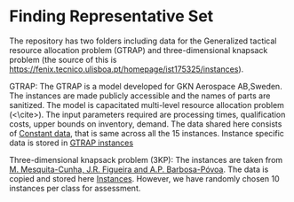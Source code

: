 # Finding Representative Set

The repository has two folders including data for the Generalized tactical resource allocation problem (GTRAP) and three-dimensional knapsack problem (the source of this is https://fenix.tecnico.ulisboa.pt/homepage/ist175325/instances).

GTRAP: The GTRAP is a model developed for GKN Aerospace AB,Sweden. The instances are made publicly accessible and the names of parts are sanitized. The model is capacitated multi-level resource allocation problem (<\cite>). The input parameters required are processing times, qualification costs, upper bounds on inventory, demand. The data shared here consists of <a href="https://github.com/SunneyF/FindingRepresentativeSet/blob/main/GTRAP/constant_data.csv">Constant data</a>, that is same across all the 15 instances. Instance specific data is stored in <a href="https://github.com/SunneyF/FindingRepresentativeSet/blob/main/GTRAP/GTRAP_instances.zip">GTRAP instances</a>

Three-dimensional knapsack problem (3KP): The instances are taken from <a href="https://fenix.tecnico.ulisboa.pt/homepage/ist175325/instances">M. Mesquita-Cunha, J.R. Figueira and A.P. Barbosa-Póvoa</a>. The data is copied and stored here <a href="https://github.com/SunneyF/FindingRepresentativeSet/blob/main/3KP/Instances.zip">Instances</a>. However, we have randomly chosen 10 instances per class for assessment. 
